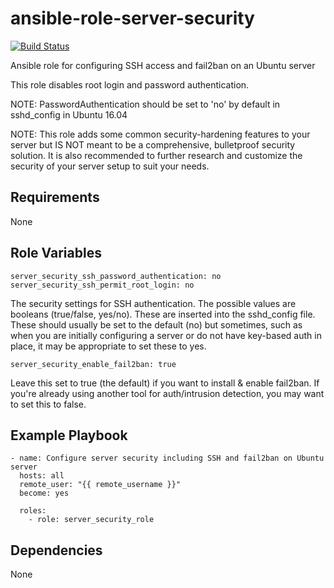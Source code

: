 # ansible-role-server-security

[![Build Status](https://travis-ci.org/CMcDonald82/ansible-role-server-security.svg?branch=master)](https://travis-ci.org/CMcDonald82/ansible-role-server-security)

Ansible role for configuring SSH access and fail2ban on an Ubuntu server

This role disables root login and password authentication.

NOTE: PasswordAuthentication should be set to 'no' by default in sshd_config in Ubuntu 16.04

NOTE: This role adds some common security-hardening features to your server but IS NOT meant to be a comprehensive, bulletproof security solution. It is also recommended to further research and customize the security of your server setup to suit your needs. 

## Requirements

None

## Role Variables

```
server_security_ssh_password_authentication: no
server_security_ssh_permit_root_login: no
```

The security settings for SSH authentication. The possible values are booleans (true/false, yes/no). These are inserted into the sshd_config file. These should usually be set to the default (no) but sometimes, such as when you are initially configuring a server or do not have key-based auth in place, it may be appropriate to set these to yes.

```
server_security_enable_fail2ban: true
```

Leave this set to true (the default) if you want to install & enable fail2ban. If you're already using another tool for auth/intrusion detection, you may want to set this to false.

## Example Playbook

```
- name: Configure server security including SSH and fail2ban on Ubuntu server
  hosts: all
  remote_user: "{{ remote_username }}"
  become: yes

  roles:
    - role: server_security_role
```

## Dependencies 

None